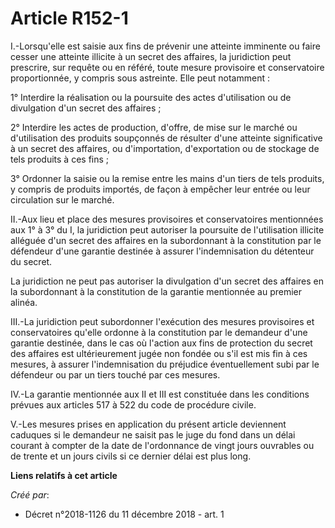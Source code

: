 # Article R152-1

I.-Lorsqu'elle est saisie aux fins de prévenir une atteinte imminente ou faire cesser une atteinte illicite à un secret des
affaires, la juridiction peut prescrire, sur requête ou en référé, toute mesure provisoire et conservatoire proportionnée, y
compris sous astreinte. Elle peut notamment :

1° Interdire la réalisation ou la poursuite des actes d'utilisation ou de divulgation d'un secret des affaires ;

2° Interdire les actes de production, d'offre, de mise sur le marché ou d'utilisation des produits soupçonnés de résulter
d'une atteinte significative à un secret des affaires, ou d'importation, d'exportation ou de stockage de tels produits à ces
fins ;

3° Ordonner la saisie ou la remise entre les mains d'un tiers de tels produits, y compris de produits importés, de façon à
empêcher leur entrée ou leur circulation sur le marché.

II.-Aux lieu et place des mesures provisoires et conservatoires mentionnées aux 1° à 3° du I, la juridiction peut autoriser
la poursuite de l'utilisation illicite alléguée d'un secret des affaires en la subordonnant à la constitution par le
défendeur d'une garantie destinée à assurer l'indemnisation du détenteur du secret.

La juridiction ne peut pas autoriser la divulgation d'un secret des affaires en la subordonnant à la constitution de la
garantie mentionnée au premier alinéa.

III.-La juridiction peut subordonner l'exécution des mesures provisoires et conservatoires qu'elle ordonne à la constitution
par le demandeur d'une garantie destinée, dans le cas où l'action aux fins de protection du secret des affaires est
ultérieurement jugée non fondée ou s'il est mis fin à ces mesures, à assurer l'indemnisation du préjudice éventuellement subi
par le défendeur ou par un tiers touché par ces mesures.

IV.-La garantie mentionnée aux II et III est constituée dans les conditions prévues aux articles 517 à 522 du code de
procédure civile.

V.-Les mesures prises en application du présent article deviennent caduques si le demandeur ne saisit pas le juge du fond
dans un délai courant à compter de la date de l'ordonnance de vingt jours ouvrables ou de trente et un jours civils si ce
dernier délai est plus long.

**Liens relatifs à cet article**

_Créé par_:

  - Décret n°2018-1126 du 11 décembre 2018 - art. 1

